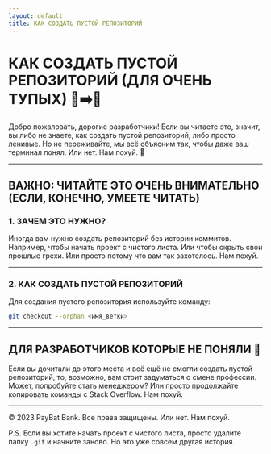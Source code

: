 ```yaml
---
layout: default
title: КАК СОЗДАТЬ ПУСТОЙ РЕПОЗИТОРИЙ
---
```

# КАК СОЗДАТЬ ПУСТОЙ РЕПОЗИТОРИЙ (ДЛЯ ОЧЕНЬ ТУПЫХ) 🧠➡️💩

Добро пожаловать, дорогие разработчики! Если вы читаете это, значит, вы либо не знаете, как создать пустой репозиторий, либо просто ленивые. Но не переживайте, мы всё объясним так, чтобы даже ваш терминал понял. Или нет. Нам похуй. 🚀

---

## ВАЖНО: ЧИТАЙТЕ ЭТО ОЧЕНЬ ВНИМАТЕЛЬНО (ЕСЛИ, КОНЕЧНО, УМЕЕТЕ ЧИТАТЬ)

### 1. **ЗАЧЕМ ЭТО НУЖНО?**  
Иногда вам нужно создать репозиторий без истории коммитов. Например, чтобы начать проект с чистого листа. Или чтобы скрыть свои прошлые грехи. Или просто потому что вам так захотелось. Нам похуй.

---

### 2. **КАК СОЗДАТЬ ПУСТОЙ РЕПОЗИТОРИЙ**  
Для создания пустого репозитория используйте команду:

```bash
git checkout --orphan <имя_ветки>
```
---
## ДЛЯ РАЗРАБОТЧИКОВ КОТОРЫЕ НЕ ПОНЯЛИ 🖕

Если вы дочитали до этого места и всё ещё не смогли создать пустой репозиторий, то, возможно, вам стоит задуматься о смене профессии. Может, попробуйте стать менеджером? Или просто продолжайте копировать команды с Stack Overflow. Нам похуй.

---

© 2023 PayBat Bank. Все права защищены. Или нет. Нам похуй.

P.S. Если вы хотите начать проект с чистого листа, просто удалите папку `.git` и начните заново. Но это уже совсем другая история.